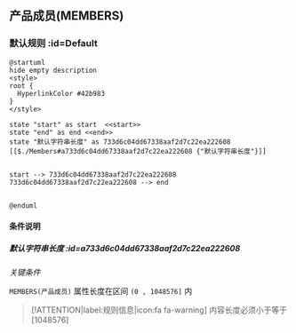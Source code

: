 ## 产品成员(MEMBERS) <!-- {docsify-ignore-all} -->

   

### 默认规则 :id=Default

```plantuml
@startuml
hide empty description
<style>
root {
  HyperlinkColor #42b983
}
</style>

state "start" as start  <<start>>
state "end" as end <<end>>
state "默认字符串长度" as 733d6c04dd67338aaf2d7c22ea222608 [[$./Members#a733d6c04dd67338aaf2d7c22ea222608 {"默认字符串长度"}]]


start --> 733d6c04dd67338aaf2d7c22ea222608 
733d6c04dd67338aaf2d7c22ea222608 --> end 


@enduml
```

#### 条件说明

##### 默认字符串长度 :id=a733d6c04dd67338aaf2d7c22ea222608


*关键条件*


`MEMBERS(产品成员)` 属性长度在区间 `(0 , 1048576]` 内

> [!ATTENTION|label:规则信息|icon:fa fa-warning]
> 内容长度必须小于等于[1048576]







